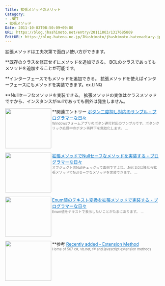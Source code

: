```yaml
---
Title: 拡張メソッドのメリット
Category:
- .NET
- 拡張メソッド
Date: 2011-10-03T08:50:09+09:00
URL: https://blog.jhashimoto.net/entry/20111003/1317685809
EditURL: https://blog.hatena.ne.jp/JHashimoto/jhashimoto.hatenadiary.jp/atom/entry/12921228815717257242
---
```


拡張メソッドは工夫次第で面白い使い方ができます。

**既存のクラスを修正せずにメソッドを追加できる。
BCLのクラスであってもメソッドを追加することが可能です。

**インターフェースでもメソッドを追加できる。
拡張メソッドを使えばインターフェースにもメソッドを実装できます。ex.LINQ

**Nullセーフなメソッドを実装できる。
拡張メソッドの実体はクラスメソッドですから、インスタンスがnullであっても例外は発生しません。

**関連エントリー
<a href="http://d.hatena.ne.jp/JHashimoto/20101031/1288480103" target="_blank" rel="nofollow"><img class="alignleft" align="left" border="0" src="http://capture.heartrails.com/150x130/shadow?http://d.hatena.ne.jp/JHashimoto/20101031/1288480103" alt="" width="150" height="130" /></a><a style="color:#0070C5;" href="http://d.hatena.ne.jp/JHashimoto/20101031/1288480103" target="_blank" rel="nofollow">ボタン二度押し対応のサンプル - プログラマーな日々</a><a href="http://b.hatena.ne.jp/entry/http://d.hatena.ne.jp/JHashimoto/20101031/1288480103" target="_blank"><img border="0" src="http://b.hatena.ne.jp/entry/image/http://d.hatena.ne.jp/JHashimoto/20101031/1288480103" alt="" /></a><br><span style="color: #808080;font-size: 80%;">Windowsフォームアプリのボタン連打対応のサンプルです。ボタンクリック処理中のボタン再押下を無効化します。 ...</span><br style="clear:both;" />

<a href="http://d.hatena.ne.jp/JHashimoto/20110621/1308976696" target="_blank" rel="nofollow"><img class="alignleft" align="left" border="0" src="http://capture.heartrails.com/150x130/shadow?http://d.hatena.ne.jp/JHashimoto/20110621/1308976696" alt="" width="150" height="130" /></a><a style="color:#0070C5;" href="http://d.hatena.ne.jp/JHashimoto/20110621/1308976696" target="_blank" rel="nofollow">拡張メソッドでNullセーフなメソッドを実装する - プログラマーな日々</a><a href="http://b.hatena.ne.jp/entry/http://d.hatena.ne.jp/JHashimoto/20110621/1308976696" target="_blank"><img border="0" src="http://b.hatena.ne.jp/entry/image/http://d.hatena.ne.jp/JHashimoto/20110621/1308976696" alt="" /></a><br><span style="color: #808080;font-size: 80%;">オブジェクトのNullチェックって面倒ですよね。.Net 3.0以降なら拡張メソッドでNullセーフなメソッドを実装できます。 ...</span><br style="clear:both;" />

<a href="http://d.hatena.ne.jp/JHashimoto/20110831/1315100912" target="_blank" rel="nofollow"><img class="alignleft" align="left" border="0" src="http://capture.heartrails.com/150x130/shadow?http://d.hatena.ne.jp/JHashimoto/20110831/1315100912" alt="" width="150" height="130" /></a><a style="color:#0070C5;" href="http://d.hatena.ne.jp/JHashimoto/20110831/1315100912" target="_blank" rel="nofollow">Enum値のテキスト変換を拡張メソッドで実装する - プログラマーな日々</a><a href="http://b.hatena.ne.jp/entry/http://d.hatena.ne.jp/JHashimoto/20110831/1315100912" target="_blank"><img border="0" src="http://b.hatena.ne.jp/entry/image/http://d.hatena.ne.jp/JHashimoto/20110831/1315100912" alt="" /></a><br><span style="color: #808080;font-size: 80%;">Enum値をテキストで表示したいことがたまにあります。 ...</span><br style="clear:both;" />

**参考
<a href="http://www.extensionmethod.net/" target="_blank"><img class="alignleft" align="left" border="0" src="http://capture.heartrails.com/150x130/shadow?http://www.extensionmethod.net/" alt="" width="150" height="130" /></a><a style="color:#0070C5;" href="http://www.extensionmethod.net/" target="_blank">Recently added - Extension Method</a><a href="http://b.hatena.ne.jp/entry/http://www.extensionmethod.net/" target="_blank"><img border="0" src="http://b.hatena.ne.jp/entry/image/http://www.extensionmethod.net/" alt="" /></a><br><span style="color: #808080;font-size: 80%;">Home of 567 c#, vb.net, f# and javascript extension methods</span><br style="clear:both;" />
